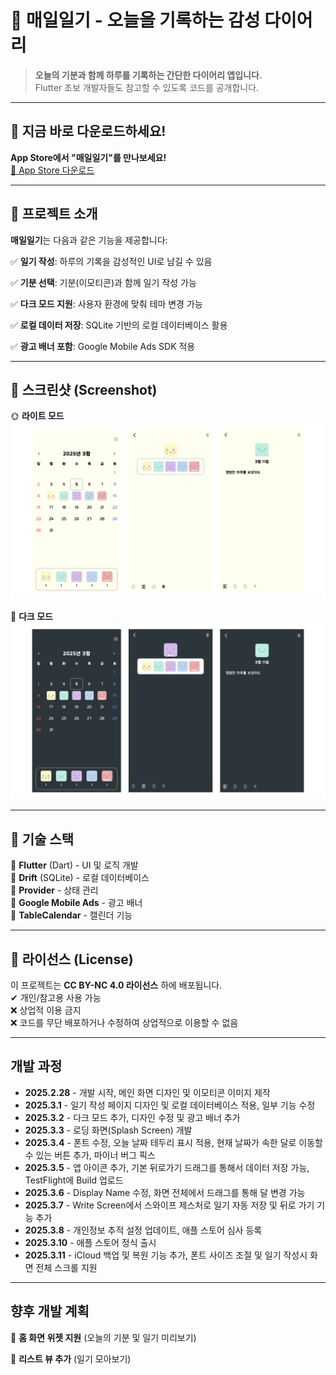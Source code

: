 # 📝 매일일기 - 오늘을 기록하는 감성 다이어리

> **오늘의 기분과 함께 하루를 기록하는 간단한 다이어리 앱입니다.**  
> Flutter 초보 개발자들도 참고할 수 있도록 코드를 공개합니다.

---

## 📌 지금 바로 다운로드하세요!
**App Store에서 "매일일기"를 만나보세요!**  
[🔗 App Store 다운로드](https://apps.apple.com/us/app/%EB%A7%A4%EC%9D%BC%EC%9D%BC%EA%B8%B0/id6742735505)

---

## 📌 프로젝트 소개

**매일일기**는 다음과 같은 기능을 제공합니다:

✅ **일기 작성**: 하루의 기록을 감성적인 UI로 남길 수 있음

✅ **기분 선택**: 기분(이모티콘)과 함께 일기 작성 가능

✅ **다크 모드 지원**: 사용자 환경에 맞춰 테마 변경 가능

✅ **로컬 데이터 저장**: SQLite 기반의 로컬 데이터베이스 활용

✅ **광고 배너 포함**: Google Mobile Ads SDK 적용

---

## 📌 스크린샷 (Screenshot)

🌞 **라이트 모드**
![Screenshot_Light.png](process_images/Screenshot_Light.png)

🌙 **다크 모드**
![Screenshot_Dark.png](process_images/Screenshot_Dark.png)

---

## 🚀 기술 스택
🔹 **Flutter** (Dart) - UI 및 로직 개발  
🔹 **Drift** (SQLite) - 로컬 데이터베이스  
🔹 **Provider** - 상태 관리  
🔹 **Google Mobile Ads** - 광고 배너  
🔹 **TableCalendar** - 캘린더 기능

---

## 📌 라이선스 (License)
이 프로젝트는 **CC BY-NC 4.0 라이선스** 하에 배포됩니다.  
✔ 개인/참고용 사용 가능  
❌ 상업적 이용 금지  
❌ 코드를 무단 배포하거나 수정하여 상업적으로 이용할 수 없음

---

## 개발 과정

- **2025.2.28** - 개발 시작, 메인 화면 디자인 및 이모티콘 이미지 제작
- **2025.3.1** - 일기 작성 페이지 디자인 및 로컬 데이터베이스 적용, 일부 기능 수정
- **2025.3.2** - 다크 모드 추가, 디자인 수정 및 광고 배너 추가
- **2025.3.3** - 로딩 화면(Splash Screen) 개발
- **2025.3.4** - 폰트 수정, 오늘 날짜 테두리 표시 적용, 현재 날짜가 속한 달로 이동할 수 있는 버튼 추가, 마이너 버그 픽스
- **2025.3.5** - 앱 아이콘 추가, 기본 뒤로가기 드래그를 통해서 데이터 저장 가능, TestFlight에 Build 업로드
- **2025.3.6** - Display Name 수정, 화면 전체에서 드래그를 통해 달 변경 가능
- **2025.3.7** - Write Screen에서 스와이프 제스처로 일기 자동 저장 및 뒤로 가기 기능 추가
- **2025.3.8** - 개인정보 추적 설정 업데이트, 애플 스토어 심사 등록
- **2025.3.10** - 애플 스토어 정식 출시
- **2025.3.11** - iCloud 백업 및 복원 기능 추가, 폰트 사이즈 조절 및 일기 작성시 화면 전체 스크롤 지원

---

## 향후 개발 계획

🔹 **홈 화면 위젯 지원** (오늘의 기분 및 일기 미리보기)  

🔹 **리스트 뷰 추가** (일기 모아보기)
